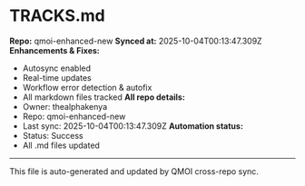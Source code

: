 # TRACKS.md

**Repo:** qmoi-enhanced-new
**Synced at:** 2025-10-04T00:13:47.309Z
**Enhancements & Fixes:**
- Autosync enabled
- Real-time updates
- Workflow error detection & autofix
- All markdown files tracked
**All repo details:**
- Owner: thealphakenya
- Repo: qmoi-enhanced-new
- Last sync: 2025-10-04T00:13:47.309Z
**Automation status:**
- Status: Success
- All .md files updated
---
This file is auto-generated and updated by QMOI cross-repo sync.
